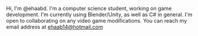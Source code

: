 Hi, I'm @ehaabd.
I'm a computer science student, working on game development.
I'm currently using Blender/Unity, as well as C# in general.
I'm open to collaborating on any video game modifications.
You can reach my email address at ehaab14@hotmail.com
